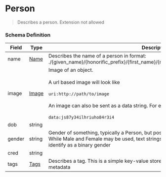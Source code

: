 Person
===
>Describes a person. Extension not allowed

### Schema Definition

|**Field**|**Type**|**Description**|
|---------|--------|---------------|
|name|[Name](/Core/Latest/02_Schemas/name)|Describes the name of a person in format: ./{given_name}/{honorific_prefix}/{first_name}/{middle_name}/{last_name}/{honorific_suffix}
|image|[Image](/Core/Latest/02_Schemas/image)|Image of an object. <br/><br/> A url based image will look like <br/><br/>```uri:http://path/to/image``` <br/><br/> An image can also be sent as a data string. For example : <br/><br/> ```data:js87y34ilhriuho84r3i4```
|dob|string|
|gender|string|Gender of something, typically a Person, but possibly also fictional characters, animals, etc. While Male and Female may be used, text strings are also acceptable for people who do not identify as a binary gender
|cred|string|
|tags|[Tags](/Core/Latest/02_Schemas/tags)|Describes a tag. This is a simple key-value store which is used to contain extended metadata
